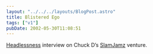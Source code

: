 ```yaml
---
layout: "../../../layouts/BlogPost.astro"
title: Blistered Ego
tags: ["v1"]
pubDate: 2002-05-30T11:08:51
---
```


[Headlessness][1] interview on Chuck D&#8217;s [SlamJamz][2] venture.

[1]: http://headlessness.com/ "Headlessness weblog"
[2]: http://www.slamjamz.com/slamnews.php?article=81 "James aka Panic Merchants interview at SlamJamz"
